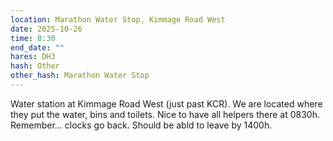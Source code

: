```yaml
---
location: Marathon Water Stop, Kimmage Road West
date: 2025-10-26
time: 8:30
end_date: ""
hares: DH3
hash: Other
other_hash: Marathon Water Stop
---
```

Water station at Kimmage Road West (just past KCR).  We are located where they put the water, bins and toilets.  Nice to have all helpers there at 0830h.  Remember... clocks go back.  Should be abld to leave by 1400h.